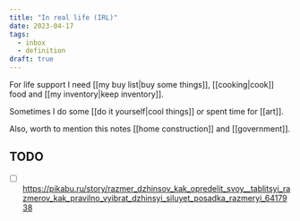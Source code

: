 ```yaml
---
title: "In real life (IRL)"
date: 2023-04-17
tags:
  - inbox
  - definition
draft: true
---
```


For life support I need [[my buy list|buy some things]],
[[cooking|cook]] food and
[[my inventory|keep inventory]].

Sometimes I do some [[do it yourself|cool things]] or spent time
for [[art]].

Also, worth to mention this notes [[home construction]] and
[[government]].

## TODO
- [ ] https://pikabu.ru/story/razmer_dzhinsov_kak_opredelit_svoy__tablitsyi_razmerov_kak_pravilno_vyibrat_dzhinsyi_siluyet_posadka_razmeryi_6417938
